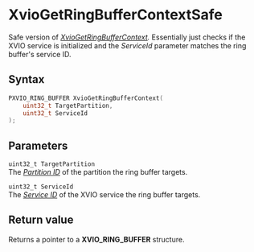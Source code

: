 # XvioGetRingBufferContextSafe
Safe version of *[XvioGetRingBufferContext](./xvio-get-ring-buffer-context.md).* Essentially just checks if the XVIO service is initialized and the *ServiceId* parameter matches the ring buffer's service ID.

## Syntax
```cpp title='C++'
PXVIO_RING_BUFFER XvioGetRingBufferContext(
    uint32_t TargetPartition,
    uint32_t ServiceId
);
```

## Parameters
`uint32_t TargetPartition`  
The *[Partition ID](../xvio-overview.md/#partition-identifiers)* of the partition the ring buffer targets.

`uint32_t ServiceId`  
The *[Service ID](../xvio-overview.md/#service-identifiers)* of the XVIO service the ring buffer targets.

## Return value
Returns a pointer to a **XVIO_RING_BUFFER** structure.